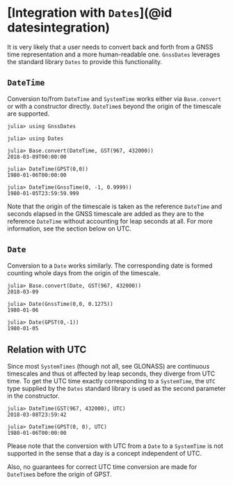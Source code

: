 # [Integration with `Dates`](@id datesintegration)

It is very likely that a user needs to convert back and forth from a GNSS
time representation and a more human-readable one. `GnssDates` leverages the
standard library `Dates` to provide this functionality.

## `DateTime`

Conversion to/from `DateTime` and `SystemTime` works either via `Base.convert`
or with a constructor directly. `DateTime`s beyond the origin of the timescale
are supported.

```jldoctest datesinteg
julia> using GnssDates

julia> using Dates

julia> Base.convert(DateTime, GST(967, 432000))
2018-03-09T00:00:00

julia> DateTime(GPST(0,0))
1980-01-06T00:00:00

julia> DateTime(GnssTime(0, -1, 0.9999))
1980-01-05T23:59:59.999
```

Note that the origin of the timescale is taken as the reference `DateTime` and
seconds elapsed in the GNSS timescale are added as they are to the reference
`DateTime` without accounting for leap seconds at all. For more information, see
the section below on UTC.

## `Date`

Conversion to a `Date` works similarly. The corresponding date is formed
counting whole days from the origin of the timescale.

```jldoctest datesinteg
julia> Base.convert(Date, GST(967, 432000))
2018-03-09

julia> Date(GnssTime(0,0, 0.1275))
1980-01-06

julia> Date(GPST(0,-1))
1980-01-05
```

## Relation with UTC

Since most `SystemTimes` (though not all, see GLONASS) are continuous timescales
and thus ot affected by leap seconds, they diverge from UTC time. To get the UTC
time exactly corresponding to a `SystemTime`, the `UTC` type supplied by the
`Dates` standard library is used as the second parameter in the constructor.

```jldoctest datesinteg
julia> DateTime(GST(967, 432000), UTC)
2018-03-08T23:59:42

julia> DateTime(GPST(0, 0), UTC)
1980-01-06T00:00:00
```

Please note that the conversion with UTC from a `Date` to a `SystemTime` is not
supported in the sense that a day is a concept independent of UTC.

Also, no guarantees for correct UTC time conversion are made for `DateTime`s
before the origin of GPST.
